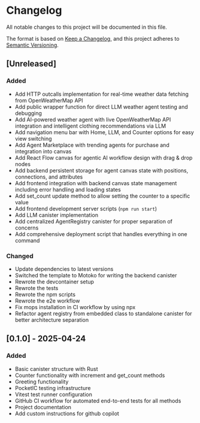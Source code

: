 # Changelog

All notable changes to this project will be documented in this file.

The format is based on [Keep a Changelog](https://keepachangelog.com/en/1.0.0/),
and this project adheres to [Semantic Versioning](https://semver.org/spec/v2.0.0.html).

## [Unreleased]

### Added

- Add HTTP outcalls implementation for real-time weather data fetching from OpenWeatherMap API
- Add public wrapper function for direct LLM weather agent testing and debugging
- Add AI-powered weather agent with live OpenWeatherMap API integration and intelligent clothing recommendations via LLM
- Add navigation menu bar with Home, LLM, and Counter options for easy view switching
- Add Agent Marketplace with trending agents for purchase and integration into canvas
- Add React Flow canvas for agentic AI workflow design with drag & drop nodes
- Add backend persistent storage for agent canvas state with positions, connections, and attributes
- Add frontend integration with backend canvas state management including error handling and loading states
- Add set_count update method to allow setting the counter to a specific value
- Add frontend development server scripts (`npm run start`)
- Add LLM canister implementation
- Add centralized AgentRegistry canister for proper separation of concerns
- Add comprehensive deployment script that handles everything in one command

### Changed

- Update dependencies to latest versions
- Switched the template to Motoko for writing the backend canister
- Rewrote the devcontainer setup
- Rewrote the tests
- Rewrote the npm scripts
- Rewrote the e2e workflow
- Fix mops installation in CI workflow by using npx
- Refactor agent registry from embedded class to standalone canister for better architecture separation

## [0.1.0] - 2025-04-24

### Added

- Basic canister structure with Rust
- Counter functionality with increment and get_count methods
- Greeting functionality
- PocketIC testing infrastructure
- Vitest test runner configuration
- GitHub CI workflow for automated end-to-end tests for all methods
- Project documentation
- Add custom instructions for github copilot
